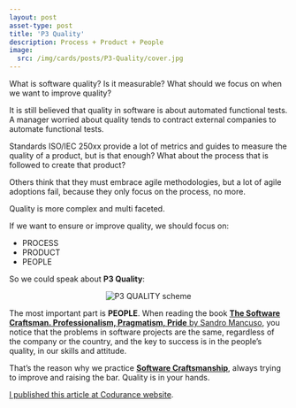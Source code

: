 ```yaml
---
layout: post
asset-type: post
title: 'P3 Quality'
description: Process + Product + People
image:
  src: /img/cards/posts/P3-Quality/cover.jpg
---
```


What is software quality? Is it measurable? What should we focus on when we want to improve quality?

It is still believed that quality in software is about automated functional tests. A manager worried about quality tends to contract external companies to automate functional tests.

Standards ISO/IEC 250xx provide a lot of metrics and guides to measure the quality of a product, but is that enough? What about the process that is followed to create that product? 

Others think that they must embrace agile methodologies, but a lot of agile adoptions fail, because they only focus on the process, no more.

Quality is more complex and multi faceted.

If we want to ensure or improve quality, we should focus on:

* PROCESS
* PRODUCT
* PEOPLE

So we could speak about **P3 Quality**:

<center>
<img src="/img/cards/posts/P3-Quality/P3-Quality.png" alt="P3 QUALITY scheme">
</center>

The most important part is **PEOPLE**. When reading the book [**The Software Craftsman. Professionalism, Pragmatism, Pride** by Sandro Mancuso](https://www.goodreads.com/book/show/23215733-the-software-craftsman), you notice that the problems in software projects are the same, regardless of the company or the country, and the key to success is in the people’s quality, in our skills and attitude. 

That’s the reason why we practice [**Software Craftsmanship**](http://manifesto.softwarecraftsmanship.org), always trying to improve and raising the bar. Quality is in your hands.

[I published this article at Codurance website](https://codurance.com/2017/07/09/P3-Quality).

